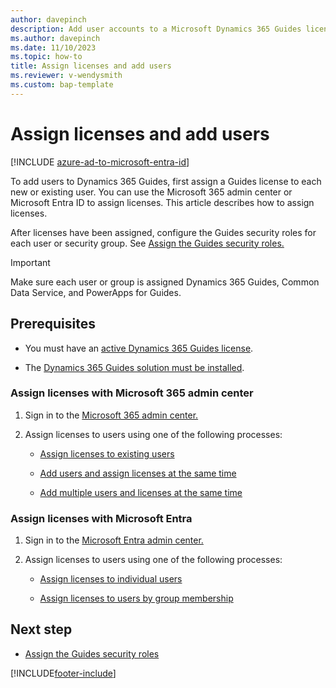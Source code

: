 ```yaml
---
author: davepinch
description: Add user accounts to a Microsoft Dynamics 365 Guides license.
ms.author: davepinch
ms.date: 11/10/2023
ms.topic: how-to
title: Assign licenses and add users
ms.reviewer: v-wendysmith
ms.custom: bap-template
---
```


# Assign licenses and add users

[!INCLUDE [azure-ad-to-microsoft-entra-id](../includes/azure-ad-to-microsoft-entra-id.md)]

<!--- Work with Dave and Alwin to update 
As a Microsoft Dynamics 365 Guides admin, assign licenses to individual users or a group of users in your organization. Choose how you want to assign licenses to users: 

- Add users through Microsoft Entra ID. We recommend using Microsoft Entra ID. With this option, you can assign licenses and Guides security roles at the group level. Assigning licenses at a group level is optional. You can assign licenses to individual users.
- Add users manually through the Power Platform admin center and set security roles as you add the user.

--->

To add users to Dynamics 365 Guides, first assign a Guides license to each new or existing user. You can use the Microsoft 365 admin center or Microsoft Entra ID to assign licenses. This article describes how to assign licenses.

After licenses have been assigned, configure the Guides security roles for each user or security group. See [Assign the Guides security roles.](assign-role.md)

> [!IMPORTANT]
> Make sure each user or group is assigned Dynamics 365 Guides, Common Data Service, and PowerApps for Guides.

## Prerequisites

- You must have an [active Dynamics 365 Guides license](buy-guides.md).

- The [Dynamics 365 Guides solution must be installed](install-guides.md).

### Assign licenses with Microsoft 365 admin center

1. Sign in to the [Microsoft 365 admin center.](https://admin.microsoft.com/AdminPortal/)

1. Assign licenses to users using one of the following processes:

   - [Assign licenses to existing users](/microsoft-365/admin/manage/assign-licenses-to-users)

   - [Add users and assign licenses at the same time](/microsoft-365/admin/add-users/add-users)

   - [Add multiple users and licenses at the same time](/microsoft-365/admin/add-users/add-users#add-multiple-users-at-the-same-time-in-dashboard-view)

### Assign licenses with Microsoft Entra

1. Sign in to the [Microsoft Entra admin center.](https://entra.microsoft.com/)

1. Assign licenses to users using one of the following processes:

   - [Assign licenses to individual users](/azure/active-directory/fundamentals/license-users-groups)

   - [Assign licenses to users by group membership](/azure/active-directory/enterprise-users/licensing-groups-assign)

<!--- Work with Dave and Alwin to update 

### Add users and assign licenses to a Microsoft Entra security group

You can create a Microsoft Entra security group and assign licenses to the group and add users to that group. Then, link the Entra security group to a Dataverse team group.

1. [Create a Microsoft Entra security group.](/entra/fundamentals/groups-view-azure-portal)

1. [Assign Guides licenses to the group.](/entra/fundamentals/license-users-groups)

1. [Add users to the security group.](/entra/fundamentals/concept-group-based-licensing)

1. [Create a Power Platform group team](/power-platform/admin/manage-group-teams) and link to the Microsoft Entra security group you created.  Point to admin assign role groups

--->

## Next step

- [Assign the Guides security roles](assign-role.md)

[!INCLUDE[footer-include](../includes/footer-banner.md)]